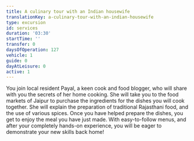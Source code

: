 ```yaml
---
title: A culinary tour with an Indian housewife
translationKey: a-culinary-tour-with-an-indian-housewife
type: excursion
id: services
duration: '03:30'
startTime: ''
transfer: 0
daysOfOperation: 127
vehicle: 1
guide: 0
dayAtLeisure: 0
active: 1
---
```


You join local resident Payal, a keen cook and food blogger, who will share with you the secrets of her home cooking. She will take you to the food markets of Jaipur to purchase the ingredients for the dishes you will cook together. She will explain the preparation of traditional Rajasthani food, and the use of various spices. Once you have helped prepare the dishes, you get to enjoy the meal you have just made. With easy-to-follow menus, and after your completely hands-on experience, you will be eager to demonstrate your new skills back home!